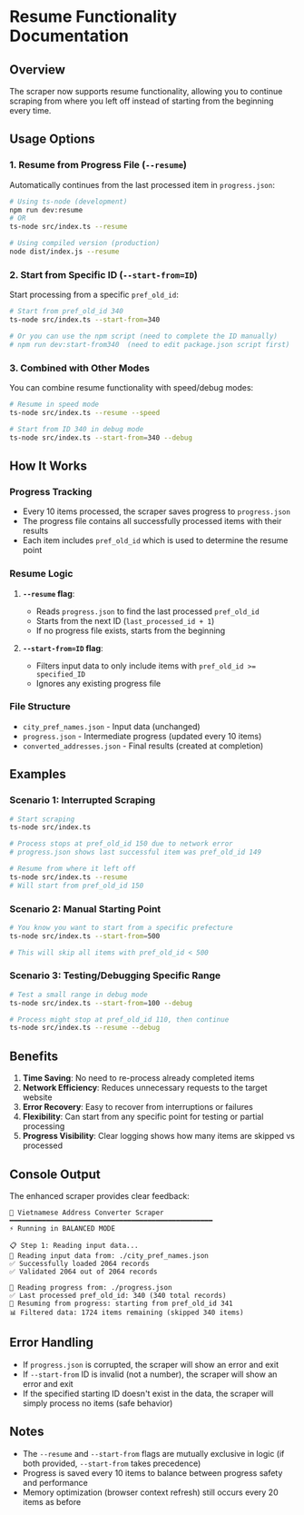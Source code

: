 # Resume Functionality Documentation

## Overview

The scraper now supports resume functionality, allowing you to continue scraping from where you left off instead of starting from the beginning every time.

## Usage Options

### 1. Resume from Progress File (`--resume`)

Automatically continues from the last processed item in `progress.json`:

```bash
# Using ts-node (development)
npm run dev:resume
# OR
ts-node src/index.ts --resume

# Using compiled version (production)
node dist/index.js --resume
```

### 2. Start from Specific ID (`--start-from=ID`)

Start processing from a specific `pref_old_id`:

```bash
# Start from pref_old_id 340
ts-node src/index.ts --start-from=340

# Or you can use the npm script (need to complete the ID manually)
# npm run dev:start-from340  (need to edit package.json script first)
```

### 3. Combined with Other Modes

You can combine resume functionality with speed/debug modes:

```bash
# Resume in speed mode
ts-node src/index.ts --resume --speed

# Start from ID 340 in debug mode
ts-node src/index.ts --start-from=340 --debug
```

## How It Works

### Progress Tracking
- Every 10 items processed, the scraper saves progress to `progress.json`
- The progress file contains all successfully processed items with their results
- Each item includes `pref_old_id` which is used to determine the resume point

### Resume Logic
1. **`--resume` flag**: 
   - Reads `progress.json` to find the last processed `pref_old_id`
   - Starts from the next ID (`last_processed_id + 1`)
   - If no progress file exists, starts from the beginning

2. **`--start-from=ID` flag**:
   - Filters input data to only include items with `pref_old_id >= specified_ID`
   - Ignores any existing progress file

### File Structure
- `city_pref_names.json` - Input data (unchanged)
- `progress.json` - Intermediate progress (updated every 10 items)
- `converted_addresses.json` - Final results (created at completion)

## Examples

### Scenario 1: Interrupted Scraping
```bash
# Start scraping
ts-node src/index.ts

# Process stops at pref_old_id 150 due to network error
# progress.json shows last successful item was pref_old_id 149

# Resume from where it left off
ts-node src/index.ts --resume
# Will start from pref_old_id 150
```

### Scenario 2: Manual Starting Point
```bash
# You know you want to start from a specific prefecture
ts-node src/index.ts --start-from=500

# This will skip all items with pref_old_id < 500
```

### Scenario 3: Testing/Debugging Specific Range
```bash
# Test a small range in debug mode
ts-node src/index.ts --start-from=100 --debug

# Process might stop at pref_old_id 110, then continue
ts-node src/index.ts --resume --debug
```

## Benefits

1. **Time Saving**: No need to re-process already completed items
2. **Network Efficiency**: Reduces unnecessary requests to the target website
3. **Error Recovery**: Easy to recover from interruptions or failures
4. **Flexibility**: Can start from any specific point for testing or partial processing
5. **Progress Visibility**: Clear logging shows how many items are skipped vs processed

## Console Output

The enhanced scraper provides clear feedback:

```
🎯 Vietnamese Address Converter Scraper
━━━━━━━━━━━━━━━━━━━━━━━━━━━━━━━━━━━━━━━━━━━━━━━━━━
⚡ Running in BALANCED MODE

📋 Step 1: Reading input data...
📖 Reading input data from: ./city_pref_names.json
✅ Successfully loaded 2064 records
✅ Validated 2064 out of 2064 records

📖 Reading progress from: ./progress.json
✅ Last processed pref_old_id: 340 (340 total records)
🔄 Resuming from progress: starting from pref_old_id 341
📊 Filtered data: 1724 items remaining (skipped 340 items)
```

## Error Handling

- If `progress.json` is corrupted, the scraper will show an error and exit
- If `--start-from` ID is invalid (not a number), the scraper will show an error and exit  
- If the specified starting ID doesn't exist in the data, the scraper will simply process no items (safe behavior)

## Notes

- The `--resume` and `--start-from` flags are mutually exclusive in logic (if both provided, `--start-from` takes precedence)
- Progress is saved every 10 items to balance between progress safety and performance
- Memory optimization (browser context refresh) still occurs every 20 items as before
